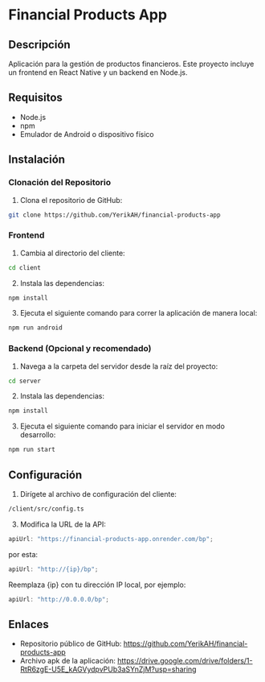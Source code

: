 # Financial Products App

## Descripción

Aplicación para la gestión de productos financieros. Este proyecto incluye un frontend en React Native y un backend en Node.js.

## Requisitos

- Node.js
- npm
- Emulador de Android o dispositivo físico

## Instalación

### Clonación del Repositorio

1. Clona el repositorio de GitHub:

```bash
git clone https://github.com/YerikAH/financial-products-app
```

### Frontend

1. Cambia al directorio del cliente:

```bash
cd client
```

2. Instala las dependencias:

```bash
npm install
```

3. Ejecuta el siguiente comando para correr la aplicación de manera local:

```bash
npm run android
```

### Backend (Opcional y recomendado)

1. Navega a la carpeta del servidor desde la raíz del proyecto:

```bash
cd server
```

2. Instala las dependencias:

```bash
npm install
```

3. Ejecuta el siguiente comando para iniciar el servidor en modo desarrollo:

```bash
npm run start
```

## Configuración

1. Dirígete al archivo de configuración del cliente:

```bash
/client/src/config.ts
```

3. Modifica la URL de la API:

```typescript
apiUrl: "https://financial-products-app.onrender.com/bp";
```

por esta:

```typescript
apiUrl: "http://{ip}/bp";
```

Reemplaza {ip} con tu dirección IP local, por ejemplo:

```typescript
apiUrl: "http://0.0.0.0/bp";
```

## Enlaces

- Repositorio público de GitHub: https://github.com/YerikAH/financial-products-app
- Archivo apk de la aplicación: https://drive.google.com/drive/folders/1-RtR6zgE-U5E_kAGVydpvPUb3aSYnZjM?usp=sharing
